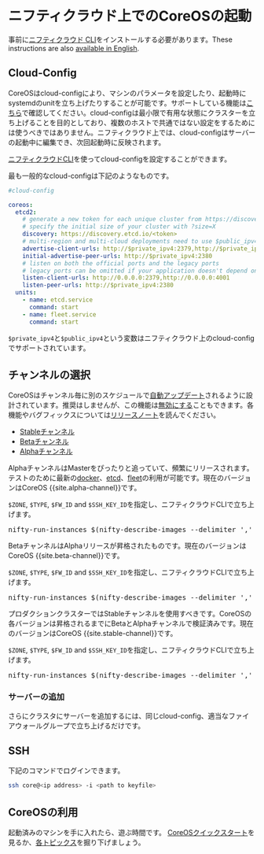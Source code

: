 # ニフティクラウド上でのCoreOSの起動

事前に[ニフティクラウド CLI][cli-documentation]をインストールする必要があります。These instructions are also [available in English](../).

[cli-documentation]: http://cloud.nifty.com/api/cli/

## Cloud-Config

CoreOSはcloud-configにより、マシンのパラメータを設定したり、起動時にsystemdのunitを立ち上げたりすることが可能です。サポートしている機能は[こちら]({{site.baseurl}}/docs/cluster-management/setup/cloudinit-cloud-config)で確認してください。cloud-configは最小限で有用な状態にクラスターを立ち上げることを目的としており、複数のホストで共通ではない設定をするためには使うべきではありません。ニフティクラウド上では、cloud-configはサーバーの起動中に編集でき、次回起動時に反映されます。

[ニフティクラウドCLI][cli-documentation]を使ってcloud-configを設定することができます。

最も一般的なcloud-configは下記のようなものです。

```yaml
#cloud-config

coreos:
  etcd2:
    # generate a new token for each unique cluster from https://discovery.etcd.io/new?size=3
    # specify the initial size of your cluster with ?size=X
    discovery: https://discovery.etcd.io/<token>
    # multi-region and multi-cloud deployments need to use $public_ipv4
    advertise-client-urls: http://$private_ipv4:2379,http://$private_ipv4:4001
    initial-advertise-peer-urls: http://$private_ipv4:2380
    # listen on both the official ports and the legacy ports
    # legacy ports can be omitted if your application doesn't depend on them
    listen-client-urls: http://0.0.0.0:2379,http://0.0.0.0:4001
    listen-peer-urls: http://$private_ipv4:2380
  units:
    - name: etcd.service
      command: start
    - name: fleet.service
      command: start
```

`$private_ipv4`と`$public_ipv4`という変数はニフティクラウド上のcloud-configでサポートされています。

## チャンネルの選択

CoreOSはチャンネル毎に別のスケジュールで[自動アップデート]({{site.baseurl}}/using-coreos/updates)されるように設計されています。推奨はしませんが、この機能は[無効にする]({{site.baseurl}}/docs/cluster-management/debugging/prevent-reboot-after-update)こともできます。各機能やバグフィックスについては[リリースノート]({{site.baseurl}}/releases)を読んでください。

<div id="niftycloud-images">
  <ul class="nav nav-tabs">
    <li class="active"><a href="#stable" data-toggle="tab">Stableチャンネル</a></li>
    <li><a href="#beta" data-toggle="tab">Betaチャンネル</a></li>
    <li><a href="#alpha" data-toggle="tab">Alphaチャンネル</a></li>
  </ul>
  <div class="tab-content coreos-docs-image-table">
    <div class="tab-pane" id="alpha">
      <p>AlphaチャンネルはMasterをぴったりと追っていて、頻繁にリリースされます。テストのために最新の<a href="{{site.baseurl}}/using-coreos/docker">docker</a>、<a href="{{site.baseurl}}/using-coreos/etcd">etcd</a>、<a href="{{site.baseurl}}/using-coreos/clustering">fleet</a>の利用が可能です。現在のバージョンはCoreOS {{site.alpha-channel}}です。</p>
      <p><code>$ZONE</code>, <code>$TYPE</code>, <code>$FW_ID</code> and <code>$SSH_KEY_ID</code>を指定し、ニフティクラウドCLIで立ち上げます。</p>
      <pre>nifty-run-instances $(nifty-describe-images --delimiter ',' --image-name "CoreOS Alpha {{site.alpha-channel}}" | awk -F',' '{print $2}') --key $SSH_KEY_ID --availability-zone $ZONE --instance-type $TYPE -g $FW_ID -f cloud-config.yml -q POST</pre>
    </div>
    <div class="tab-pane" id="beta">
      <p>BetaチャンネルはAlphaリリースが昇格されたものです。現在のバージョンはCoreOS {{site.beta-channel}}です。</p>
      <p><code>$ZONE</code>, <code>$TYPE</code>, <code>$FW_ID</code> and <code>$SSH_KEY_ID</code>を指定し、ニフティクラウドCLIで立ち上げます。</p>
      <pre>nifty-run-instances $(nifty-describe-images --delimiter ',' --image-name "CoreOS Beta {{site.beta-channel}}" | awk -F',' '{print $2}') --key $SSH_KEY_ID --availability-zone $ZONE --instance-type $TYPE -g $FW_ID -f cloud-config.yml -q POST</pre>
    </div>
    <div class="tab-pane active" id="stable">
      <p>プロダクションクラスターではStableチャンネルを使用すべきです。CoreOSの各バージョンは昇格されるまでにBetaとAlphaチャンネルで検証済みです。現在のバージョンはCoreOS {{site.stable-channel}}です。</p>
      <p><code>$ZONE</code>, <code>$TYPE</code>, <code>$FW_ID</code> and <code>$SSH_KEY_ID</code>を指定し、ニフティクラウドCLIで立ち上げます。</p>
      <pre>nifty-run-instances $(nifty-describe-images --delimiter ',' --image-name "CoreOS Stable {{site.stable-channel}}" | awk -F',' '{print $2}') --key $SSH_KEY_ID --availability-zone $ZONE --instance-type $TYPE -g $FW_ID -f cloud-config.yml -q POST</pre>
    </div>
  </div>
</div>

### サーバーの追加

さらにクラスタにサーバーを追加するには、同じcloud-config、適当なファイアウォールグループで立ち上げるだけです。

## SSH

下記のコマンドでログインできます。

```sh
ssh core@<ip address> -i <path to keyfile>
```

## CoreOSの利用

起動済みのマシンを手に入れたら、遊ぶ時間です。
[CoreOSクイックスタート]({{site.baseurl}}/docs/quickstart)を見るか、[各トピックス]({{site.baseurl}}/docs)を掘り下げましょう。
